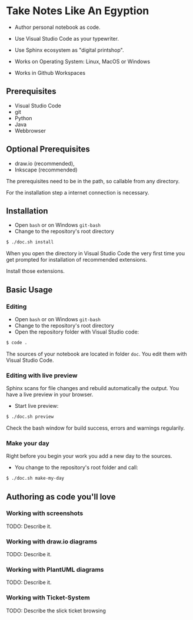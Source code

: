 # Take Notes Like An Egyption

- Author personal notebook as code.
- Use Visual Studio Code as your typewriter.
- Use Sphinx ecosystem as "digital printshop".

- Works on Operating System: Linux, MacOS or Windows
- Works in Github Workspaces

## Prerequisites

- Visual Studio Code
- git
- Python
- Java
- Webbrowser

## Optional Prerequisites

- draw.io (recommended),
- Inkscape (recommended)

The prerequisites need to be in the path, so callable from any directory.

For the installation step a internet connection is necessary.

## Installation

- Open `bash` or on Windows `git-bash`
- Change to the repository's root directory

``` bash
$ ./doc.sh install
```

When you open the directory in Visual Studio Code the very first time
you get prompted for installation of recommended extensions. 

Install those extensions.

## Basic Usage

### Editing

- Open `bash` or on Windows `git-bash`
- Change to the repository's root directory
- Open the repository folder with Visual Studio code:

``` bash
$ code .
```

The sources of your notebook are located in folder `doc`.
You edit them with Visual Studio Code.

### Editing with live preview

Sphinx scans for file changes and rebuild automatically the output.
You have a live preview in your browser.

- Start live preview:

``` bash
$ ./doc.sh preview
```

Check the bash window for build success, errors and warnings regularily.

### Make your day

Right before you begin your work you add a new day to the sources.

- You change to the repository's root folder and call:

``` bash
$ ./doc.sh make-my-day
```

## Authoring as code you'll love

### Working with screenshots

TODO: Describe it.

### Working with  draw.io diagrams

TODO: Describe it.

### Working with PlantUML diagrams

TODO: Describe it.

### Working with Ticket-System

TODO: Describe the slick ticket browsing